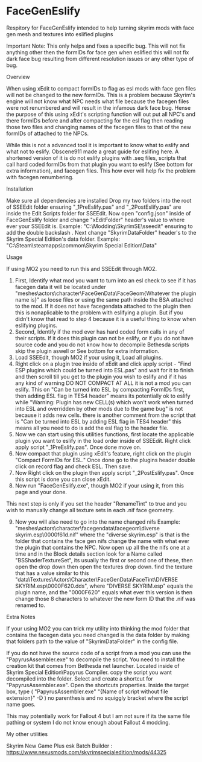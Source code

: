 # FaceGenEslify
Respitory for FaceGenEslify intended to help turning skyrim mods with face gen mesh and textures into eslified plugins

Important Note: This only helps and fixes a specific bug. This will not fix anything other then the formIDs for face gen when eslified this will not fix dark face bug resulting from different resolution issues or any other type of bug.

Overview

When using xEdit to compact formIDs to flag as esl mods with face gen files will not be changed to the new formIDs. This is a problem because Skyrim's engine will not know what NPC needs what file because the facegen files were not renumbered and will result in the infamous dark face bug. Hense the purpose of this using xEdit's scripting function will out put all NPC's and there formIDs before and after compacting for the esl flag then reading those two files and changing names of the facegen files to that of the new formIDs of attached to the NPCs.

While this is not a advanced tool it is important to know what to eslify and what not to eslify. Obscene911 made a great guide for eslifing here.
A shortened version of it is do not eslify plugins with .seq files, scripts that call hard coded formIDs from that plugin you want to eslify (See bottom for extra information), and facegen files. This how ever will help fix the problem with facegen renumbering.

Installation

Make sure all dependencies are installed
Drop my two folders into the root of SSEEdit folder ensuring "_1PreEslify.pas" and "_2PostEslify.pas" are inside the Edit Scripts folder for SSEEdit.
Now open "config.json" inside of FaceGenEslify folder and change "xEditFolder" header's value to where ever your SSEEdit is.
    Example: "C:\\Modding\\SkyrimSE\\sseedit" ensuring to add the double backslash \.
Next change "SkyrimDataFolder" header's to the Skyrim Special Edition's data folder.
    Example: "C:\\Steam\\steamapps\\common\\Skyrim Special Edition\\Data"

Usage

If using MO2 you need to run this and SSEEdit through MO2.

1. First, Identify what mod you want to turn into an esl check to see if it has facegen data it will be located under "meshes\actors\character\FaceGenData\FaceGeom\{Whatever the plugin name is}\" as loose files or using the same path inside the BSA attached to the mod. If it does not have facegendata attached to the plugin then this is nonaplicable to the problem with eslifying a plugin. But if you didn't know that read to step 4 because it is a useful thing to know when eslifying plugins.
2. Second, Identify if the mod ever has hard coded form calls in any of their scripts. If it does this plugin can not be eslify, or if you do not have source code and you do not know how to decompile Bethesda scripts skip the plugin aswell or See bottom for extra information.
3. Load SSEEdit, though MO2 if your using it, Load all plugins.
4. Right click on a plugin tree inside of xEdit and click apply script - "Find ESP plugins which could be turned into ESL.pas" and wait for it to finish and then scroll till you get to the plugin you wish to eslify and if it has any kind of warning DO NOT COMPACT AT ALL it is not a mod you can eslify.
This on "Can be turned into ESL by compacting FormIDs first, then adding ESL flag in TES4 header" means its potentially ok to eslify while "Warning: Plugin has new CELL(s) which won't work when turned into ESL and overridden by other mods due to the game bug" is not because it adds new cells. there is another comment from the script that is "Can be turned into ESL by adding ESL flag in TES4 header" this means all you need to do is add the esl flag to the header file.
5. Now we can start using this utilities functions, first locate the applicable plugin you want to eslify in the load order inside of SSEEdit. Right click apply script "_1PreEslify.pas". Once done move on.
6. Now compact that plugin using xEdit's feature, right click on the plugin "Compact FormIDs for ESL." Once done go to the plugins header double click on record flag and check ESL. Then save.
7. Now Right click on the plugin then apply script "_2PostEslify.pas". Once this script is done you can close xEdit.
8. Now run "FaceGenEslify.exe", though MO2 if your using it, from this page and your done.

This next step is only if you set the header "RenameTint" to true and you wish to manually change all texture sets in each .nif face geometry.

9. Now you will also need to go into the name changed nifs Example: "meshes\actors\character\facegendata\facegeom\diverse skyrim.esp\0000f61d.nif" where the "diverse skyrim.esp" is that is the folder that contains the face gen nifs change the name with what ever the plugin that contains the NPC. Now open up all the the nifs one at a time and in the Block details section look for a Name called "BSShaderTextureSet", its usually the first or second one of these, then open the drop down then open the textures drop down. find the texture that has a value similar to this "data\Textures\Actors\Character\FaceGenData\FaceTint\DIVERSE SKYRIM.esp\0000F620.dds", where "DIVERSE SKYRIM.esp" equals the plugin name, and the "0000F620" equals what ever this version is then change those 8 characters to whatever the new form ID that the .nif was renamed to.

Extra Notes

If your using MO2 you can trick my utility into thinking the mod folder that contains the facegen data you need changed is the data folder by making that folders path to the value of "SkyrimDataFolder" in the config file.

If you do not have the source code of a script from a mod you can use the "PapyrusAssembler.exe" to decompile the script. You need to install the creation kit that comes from Bethesda net launcher. Located inside of Skyrim Special Edition\Papyrus Compiler. copy the script you want decompiled into the folder. Select and create a shortcut for "PapyrusAssembler.exe". Open the shortcuts properties. Inside the target box, type 
( "PapyrusAssembler.exe" "{Name of script without file extension}" -D ) no parenthesis and no squiggly bracket where the script name goes.

This may potentially work for Fallout 4 but I am not sure if its the same file pathing or system I do not know enough about Fallout 4 modding.

My other utilities

Skyrim New Game Plus esk Batch Builder : https://www.nexusmods.com/skyrimspecialedition/mods/44325
